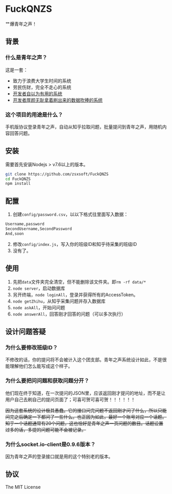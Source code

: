 FuckQNZS
==================

艹爆青年之声！


## 背景
### 什么是青年之声？

这是一套：
- 致力于浪费大学生时间的系统
- 劳民伤财，完全不走心的系统
- [开发者自以为有用的系统](https://www.zhihu.com/question/45563084/answer/128865730)
- [开发者厚颜无耻拿着刷出来的数据吹捧的系统](https://www.zhihu.com/question/45563084/answer/128865730)

### 这个项目的用途是什么？
手机版协议登录青年之声，自动从知乎拉取问题，批量提问到青年之声，用随机内容回答问题。

## 安装

需要首先安装Nodejs > v7.6以上的版本。
```bash
git clone https://github.com/zsxsoft/FuckQNZS
cd FuckQNZS
npm install
```

## 配置
1. 创建``config/password.csv``，以以下格式往里面写入数据：
```txt
Username,password
SecondUsername,SecondPassword
And,soon
```
2. 修改``config/index.js``，写入你的班级ID和知乎待采集的班级ID
3. 没有了。

## 使用

1. 先把``data``文件夹完全清空，但不能删除该文件夹。即``rm -rf data/*``
2. ``node server``，启动数据库
3. 另开终端，``node loginAll``，登录并获得所有的AccessToken。
4. ``node getZhihu``，从知乎采集问题并存入数据库
5. ``node askAll``，开始问问题
6. ``node answerAll``，回答刚才回答的问题（可以多次执行）

## 设计问题答疑
### 为什么要修改班级ID？
不修改的话，你的提问将不会被计入这个团支部。青年之声系统设计如此，不是很能理解他们怎么能写成这个样子。

### 为什么要把问问题和获取问题分开？

他们现在终于知道，在一次提问的JSON里，应该返回刚才提问的地址，而不是让用户自己去刷自己的提问页面了；可喜可贺可喜可贺！！！！！！

  <del>因为这套系统的设计极其愚蠢。它的接口问完问题不返回刚才问了什么，所以只能问完之后确定一下都问了一些什么。也正因为如此，最好一个账号对应一个话题。知乎一个话题通常有20个问题，这也恰好是青年之声一页问题的数目。话题设置过多的话，多提的问题可能不会被记录。</del>

### 为什么socket.io-client是0.9.6版本？
因为青年之声的登录接口就是用的这个特别老的版本。


## 协议
The MIT License